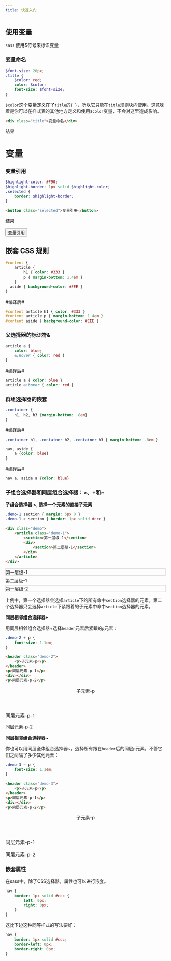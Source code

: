 ```yaml
---
title: 快速入门
---
```


## 使用变量

```sass``` 使用$符号来标识变量

<style lang="scss">
$font-size: 20px;
.title {
    $color: red;
    color: $color;
    font-size: $font-size;
}
$highlight-color: #F90;
$highlight-border: 1px solid $highlight-color;
.selected {
    border: $highlight-border;
}
</style>

### 变量命名

```scss
$font-size: 20px;
.title {
    $color: red;
    color: $color;
    font-size: $font-size;
}
```

`$color`这个变量定义在了`title`的`{ }`，所以它只能在`title`规则块内使用。这意味着是你可以在样式表的其他地方定义和使用`$color`变量，不会对这里造成影响。

```html
<div class="title">变量命名</div>
```

结果

<div class="demo">
    <h1 class="title">变量</h1>
</div>

### 变量引用

```scss
$highlight-color: #F90;
$highlight-border: 1px solid $highlight-color;
.selected {
    border: $highlight-border;
}
```

```html
<button class="selected">变量引用</button>
```

结果

<div class="demo">
    <button class="selected">变量引用</button>
</div>

## 嵌套 CSS 规则

```scss
#content {
    article {
        h1 { color: #333 }
        p { margin-bottom: 1.4em }
    }
  aside { background-color: #EEE }
}
```

#编译后#

```css
#content article h1 { color: #333 }
#content article p { margin-bottom: 1.4em }
#content aside { background-color: #EEE }
```

### 父选择器的标识符&

```scss
article a {
    color: blue;
    &:hover { color: red }
}
```

#编译后#

```css
article a { color: blue }
article a:hover { color: red }
```

### 群组选择器的嵌套

```scss
.container {
    h1, h2, h3 {margin-bottom: .8em}
}
```

#编译后#

```css
.container h1, .container h2, .container h3 { margin-bottom: .8em }
```

```scss
nav, aside {
    a {color: blue}
}
```

#编译后#

```css
nav a, aside a {color: blue}
```

### 子组合选择器和同层组合选择器：>、+和~

**子组合选择器 >, 选择一个元素的直接子元素**

<style lang="scss">
.demo-1 section { margin: 5px 0 }
.demo-1 > section { border: 1px solid #ccc }
</style>

```scss
.demo-1 section { margin: 5px 0 }
.demo-1 > section { border: 1px solid #ccc }
```

```html
<div class="demo">
    <article class="demo-1">
        <section>第一层级-1</section>
        <div>
            <section>第二层级-1</section>
        </div>
    </article>
</div>
```

<div class="demo">
    <article class="demo-1">
        <section>第一层级-1</section>
        <div>
            <section>第二层级-1</section>
        </div>
        <section>第一层级-2</section>
    </article>
</div>

上例中，第一个选择器会选择`article`下的所有命中`section`选择器的元素。第二个选择器只会选择`article`下紧跟着的子元素中命中`section`选择器的元素。

**同层相邻组合选择器+**

用同层相邻组合选择器+选择`header`元素后紧跟的`p`元素：

<style lang="scss">
.demo-2 + p {
    font-size: 1.1em; 
}
</style>

```scss
.demo-2 + p {
    font-size: 1.1em; 
}
```

```html
<header class="demo-2"> 
    <p>子元素-p</p>
</header>
<p>同层元素-p-1</p>
<div></div>
<p>同层元素-p-2</p>
```

<div class="demo">
    <header class="demo-2"> 
        <p>子元素-p</p>
    </header>
    <p>同层元素-p-1</p>
    <div></div>
    <p>同层元素-p-2</p>
</div>

**同层相邻组合选择器~**

你也可以用同层全体组合选择器~，选择所有跟在`header`后的同层`p`元素，不管它们之间隔了多少其他元素：

<style lang="scss">
.demo-3 ~ p {
    font-size: 1.1em; 
}
</style>

```scss
.demo-3 ~ p {
    font-size: 1.1em; 
}
```

```html
<header class="demo-3"> 
    <p>子元素-p</p>
</header>
<p>同层元素-p-1</p>
<div></div>
<p>同层元素-p-2</p>
```

<div class="demo">
    <header class="demo-3"> 
        <p>子元素-p</p>
    </header>
    <p>同层元素-p-1</p>
    <div></div>
    <p>同层元素-p-2</p>
</div>

### 嵌套属性

在sass中，除了CSS选择器，属性也可以进行嵌套。

```scss
nav {
    border: 1px solid #ccc {
        left: 0px;
        right: 0px;
    }
}
```

这比下边这种同等样式的写法要好：

```css
nav {
    border: 1px solid #ccc;
    border-left: 0px;
    border-right: 0px;
}
```